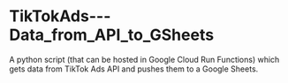 # TikTokAds---Data_from_API_to_GSheets
A python script (that can be hosted in Google Cloud Run Functions) which gets data from TikTok Ads API and pushes them to a Google Sheets. 
